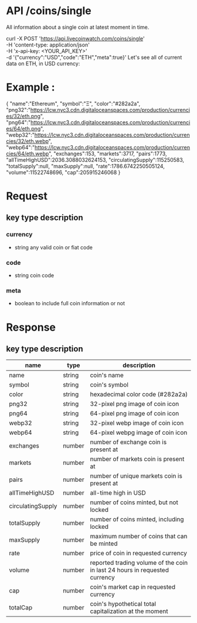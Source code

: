# API /coins/single

All information about a single coin at latest moment in time.

curl -X POST 'https://api.livecoinwatch.com/coins/single' \
  -H 'content-type: application/json' \
  -H 'x-api-key: <YOUR_API_KEY>' \
  -d '{"currency":"USD","code":"ETH","meta":true}'
Let's see all of current data on ETH, in USD currency:

# Example :
{ 
    "name":"Ethereum",
    "symbol":"Ξ",
    "color":"#282a2a",
    "png32":"https://lcw.nyc3.cdn.digitaloceanspaces.com/production/currencies/32/eth.png",
    "png64":"https://lcw.nyc3.cdn.digitaloceanspaces.com/production/currencies/64/eth.png",
    "webp32":"https://lcw.nyc3.cdn.digitaloceanspaces.com/production/currencies/32/eth.webp",
    "webp64":"https://lcw.nyc3.cdn.digitaloceanspaces.com/production/currencies/64/eth.webp",
    "exchanges":153,
    "markets":3717,
    "pairs":1773,
    "allTimeHighUSD":2036.3088032624153,
    "circulatingSupply":115250583,
    "totalSupply":null,
    "maxSupply":null,
    "rate":1786.6742250505124,
    "volume":11522748696,
    "cap":205915246068
}

 
# Request
## key	type	description
### currency	
- string	any valid coin or fiat code
### code	
- string	coin code
### meta	
- boolean	to include full coin information or not
# Response
## key	type	description
|  name  |  type |  description  |
|--------|-------|---------------|
|  name  |  string  | 	coin's name  |
|  symbol  | string | coin's symbol  |
|color|	string	|hexadecimal color code (#282a2a)|
|png32|	string	|32-pixel png image of coin icon||
|png64|	string	|64-pixel png image of coin icon|
|webp32|	string	|32-pixel webp image of coin icon|
|webp64	|string	|64-pixel webpg image of coin icon|
|exchanges	|number|	number of exchange coin is present at|
|markets	|number	|number of markets coin is present at|
|pairs	|number|	number of unique markets coin is present at|
|allTimeHighUSD	|number|	all-time high in USD|
|circulatingSupply	|number|	number of coins minted, but not locked|
|totalSupply	|number|	number of coins minted, including locked|
|maxSupply|	number|	maximum number of coins that can be minted|
|rate	|number|	price of coin in requested currency|
|volume	|number|	reported trading volume of the coin in last 24 hours in requested currency|
|cap|	number	|coin's market cap in requested currency|
|totalCap	|number|	coin's hypothetical total capitalization at the moment|
